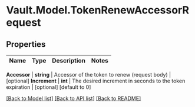 # Vault.Model.TokenRenewAccessorRequest

## Properties

Name | Type | Description | Notes
------------ | ------------- | ------------- | -------------

**Accessor** | **string** | Accessor of the token to renew (request body) | [optional] **Increment** | **int** | The desired increment in seconds to the token expiration | [optional] [default to 0]

[[Back to Model list]](../README.md#documentation-for-models) [[Back to API list]](../README.md#documentation-for-api-endpoints) [[Back to README]](../README.md)

